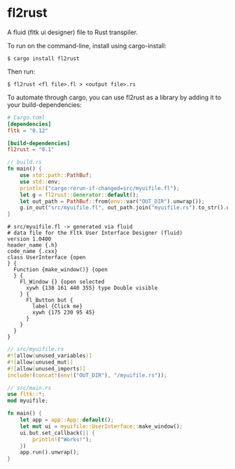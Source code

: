 # fl2rust
A fluid (fltk ui designer) file to Rust transpiler.

To run on the command-line, install using cargo-install:
```
$ cargo install fl2rust
``` 
Then run:
```
$ fl2rust <fl file>.fl > <output file>.rs
```

To automate through cargo, you can use fl2rust as a library by adding it to your build-dependencies:
```toml
# Cargo.toml
[dependencies]
fltk = "0.12"

[build-dependencies]
fl2rust = "0.1"
```

```rust
// build.rs
fn main() {
    use std::path::PathBuf;
    use std::env;
    println!("cargo:rerun-if-changed=src/myuifile.fl");
    let g = fl2rust::Generator::default();
    let out_path = PathBuf::from(env::var("OUT_DIR").unwrap());
    g.in_out("src/myuifile.fl", out_path.join("myuifile.rs").to_str().unwrap()).expect("Failed to generate rust from fl file!");
}
```

```
# src/myuifile.fl -> generated via fluid
# data file for the Fltk User Interface Designer (fluid)
version 1.0400
header_name {.h}
code_name {.cxx}
class UserInterface {open
} {
  Function {make_window()} {open
  } {
    Fl_Window {} {open selected
      xywh {138 161 440 355} type Double visible
    } {
      Fl_Button but {
        label {Click me}
        xywh {175 230 95 45}
      }
    }
  }
}
```

```rust
// src/myuifile.rs
#![allow(unused_variables)]
#![allow(unused_mut)]
#![allow(unused_imports)]
include!(concat!(env!("OUT_DIR"), "/myuifile.rs"));
```

```rust
// src/main.rs
use fltk::*;
mod myuifile;

fn main() {
    let app = app::App::default();
    let mut ui = myuifile::UserInterface::make_window();
    ui.but.set_callback(|| {
        println!("Works!");
    })
    app.run().unwrap();
}
```

